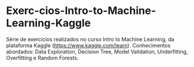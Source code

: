 # Exerc-cios-Intro-to-Machine-Learning-Kaggle
Série de exercícios realizados no curso Intro to Machine Learning, da plataforma Kaggle (https://www.kaggle.com/learn). Conhecimentos abordados: Data Exploration, Decision Tree, Model Validation, Underfitting, Overfitting e Random Forests.
